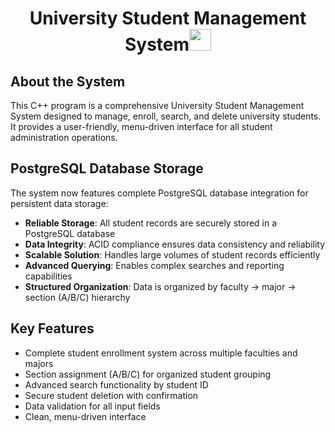 <h1 align="center"><b>University Student Management System</b><img src="https://media.giphy.com/media/hvRJCLFzcasrR4ia7z/giphy.gif" width="35"></h1>

<div class="feature-box">
        <h2>About the System</h2>
        <p>This C++ program is a comprehensive University Student Management System designed to manage, enroll, search, and delete university students. It provides a user-friendly, menu-driven interface for all student administration operations.</p>
    </div>

  <div class="SQL-feature">
        <h2>PostgreSQL Database Storage</h2>
        <p>The system now features complete PostgreSQL database integration for persistent data storage:</p>
        <ul>
            <li><strong>Reliable Storage</strong>: All student records are securely stored in a PostgreSQL database</li>
            <li><strong>Data Integrity</strong>: ACID compliance ensures data consistency and reliability</li>
            <li><strong>Scalable Solution</strong>: Handles large volumes of student records efficiently</li>
            <li><strong>Advanced Querying</strong>: Enables complex searches and reporting capabilities</li>
            <li><strong>Structured Organization</strong>: Data is organized by faculty → major → section (A/B/C) hierarchy</li>
        </ul>
    </div>

<h2>Key Features</h2>
    <ul>
        <li>Complete student enrollment system across multiple faculties and majors</li>
        <li>Section assignment (A/B/C) for organized student grouping</li>
        <li>Advanced search functionality by student ID</li>
        <li>Secure student deletion with confirmation</li>
        <li>Data validation for all input fields</li>
        <li>Clean, menu-driven interface</li>
    </ul>
